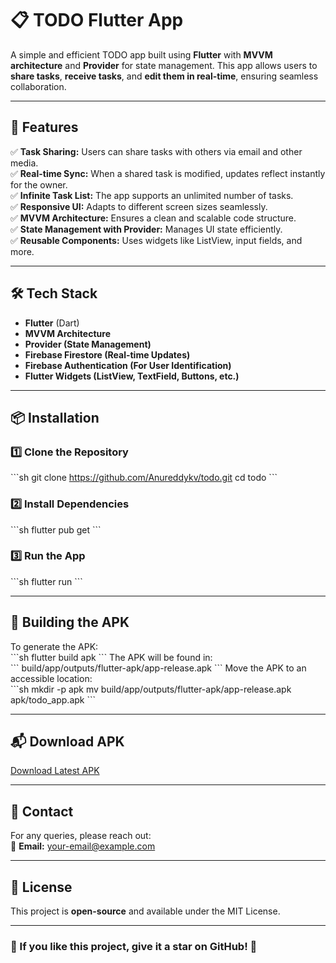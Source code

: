 # 📋 TODO Flutter App  

A simple and efficient TODO app built using **Flutter** with **MVVM architecture** and **Provider** for state management. This app allows users to **share tasks**, **receive tasks**, and **edit them in real-time**, ensuring seamless collaboration.  

---

## 🚀 Features  

✅ **Task Sharing:** Users can share tasks with others via email and other media.  
✅ **Real-time Sync:** When a shared task is modified, updates reflect instantly for the owner.  
✅ **Infinite Task List:** The app supports an unlimited number of tasks.  
✅ **Responsive UI:** Adapts to different screen sizes seamlessly.  
✅ **MVVM Architecture:** Ensures a clean and scalable code structure.  
✅ **State Management with Provider:** Manages UI state efficiently.  
✅ **Reusable Components:** Uses widgets like ListView, input fields, and more.  

---

## 🛠 Tech Stack  

- **Flutter** (Dart)  
- **MVVM Architecture**  
- **Provider (State Management)**  
- **Firebase Firestore (Real-time Updates)**  
- **Firebase Authentication (For User Identification)**  
- **Flutter Widgets (ListView, TextField, Buttons, etc.)**  

---
## 📦 Installation  

### 1️⃣ Clone the Repository  
\`\`\`sh
git clone https://github.com/Anureddykv/todo.git
cd todo
\`\`\`

### 2️⃣ Install Dependencies  
\`\`\`sh
flutter pub get
\`\`\`

### 3️⃣ Run the App  
\`\`\`sh
flutter run
\`\`\`

---

## 🔨 Building the APK  

To generate the APK:  
\`\`\`sh
flutter build apk
\`\`\`
The APK will be found in:  
\`\`\`
build/app/outputs/flutter-apk/app-release.apk
\`\`\`
Move the APK to an accessible location:  
\`\`\`sh
mkdir -p apk
mv build/app/outputs/flutter-apk/app-release.apk apk/todo_app.apk
\`\`\`

---

## 📬 Download APK  

[Download Latest APK](https://github.com/Anureddykv/todo/raw/main/apk/todo_app.apk)  

---

## 📧 Contact  
For any queries, please reach out:  
📩 **Email:** your-email@example.com  

---

## 📝 License  
This project is **open-source** and available under the MIT License.  

---

### **🌟 If you like this project, give it a star on GitHub! 🌟**  

